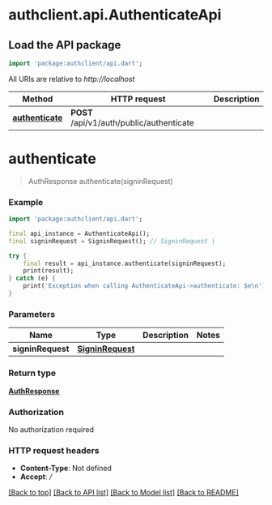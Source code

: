 # authclient.api.AuthenticateApi

## Load the API package
```dart
import 'package:authclient/api.dart';
```

All URIs are relative to *http://localhost*

Method | HTTP request | Description
------------- | ------------- | -------------
[**authenticate**](AuthenticateApi.md#authenticate) | **POST** /api/v1/auth/public/authenticate | 


# **authenticate**
> AuthResponse authenticate(signinRequest)



### Example
```dart
import 'package:authclient/api.dart';

final api_instance = AuthenticateApi();
final signinRequest = SigninRequest(); // SigninRequest | 

try {
    final result = api_instance.authenticate(signinRequest);
    print(result);
} catch (e) {
    print('Exception when calling AuthenticateApi->authenticate: $e\n');
}
```

### Parameters

Name | Type | Description  | Notes
------------- | ------------- | ------------- | -------------
 **signinRequest** | [**SigninRequest**](SigninRequest.md)|  | 

### Return type

[**AuthResponse**](AuthResponse.md)

### Authorization

No authorization required

### HTTP request headers

 - **Content-Type**: Not defined
 - **Accept**: */*

[[Back to top]](#) [[Back to API list]](../README.md#documentation-for-api-endpoints) [[Back to Model list]](../README.md#documentation-for-models) [[Back to README]](../README.md)

